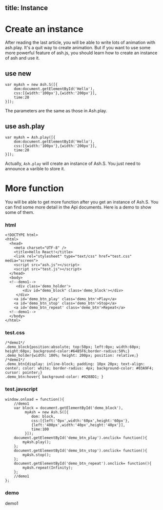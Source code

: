 title: Instance
---

# Create an instance

After reading the last article, you will be able to write lots of animation with ash.play. It's a quit way to create animation. But if you want to use some more powerful feature of ash.js, you should learn how to create an instance of ash and use it.

## use new

```
var myAsh = new Ash.S([{
    dom:document.getElementById('Hello'),
    css:[{width:'100px'},{width:'200px'}],
    time:20
}]); 
```
The parameters are the same as those in Ash.play.

## use ash.play

```
var myAsh = Ash.play([{
    dom:document.getElementById('Hello'),
    css:[{width:'100px'},{width:'200px'}],
    time:20
}]);
```

Actually, ```Ash.play``` will create an instance of Ash.S. You just need to announce a varible to store it.

# More function

You will be able to get more function after you get an instance of Ash.S. You can find some more detail in the Api documents. Here is a demo to show some of them.

### html

```
<!DOCTYPE html>
<html>
  <head>
    <meta charset="UTF-8" />
    <title>Hello React!</title>   
    <link rel="stylesheet" type="text/css" href="test.css" media="screen"> 
    <script src="ash.js"></script>
    <script src="test.js"></script>
  </head>
  <body>
  <!--demo1-->
     <div class='demo_holder'>
        <div id="demo_block" class='demo_block'></div>
     </div>
    <a id='demo_btn_play' class='demo_btn'>Play</a>
    <a id='demo_btn_stop' class='demo_btn'>Stop</a>
    <a id='demo_btn_repeat' class='demo_btn'>Repeat</a>
  <!--demo1-->
  </body>
</html>
```

### test.css
```
/*demo1*/ 
.demo_block{position:absolute; top:50px; left:0px; width:60px; height:60px; background-color:#64B5F6;border-radius:50%;}
.demo_holder{width: 100%; height: 200px; position: relative;}
/*demo1*/
.demo_btn{display: inline-block; padding: 10px 20px; text-align: center; color: white; border-radius: 4px; background-color: #03A9F4; cursor: pointer;}
.demo_btn:hover{ background-color: #0288D1; }
```
### test.javscript

```
window.onload = function(){
	//demo1
	var block = document.getElementById('demo_block'),
		 myAsh = new Ash.S([{
		    dom: block,
		    css:[{left:'0px',width:'60px',height:'60px'},
		    {left:'400px',width:'40px',height:'40px'}],
		    time:100
		 }]);
	document.getElementById('demo_btn_play').onclick= function(){
		myAsh.play();
	};
	document.getElementById('demo_btn_stop').onclick= function(){
		myAsh.stop();
	};	
	document.getElementById('demo_btn_repeat').onclick= function(){
		myAsh.repeat(Infinity);
	};	
	//demo1
};
```
### demo

demo1